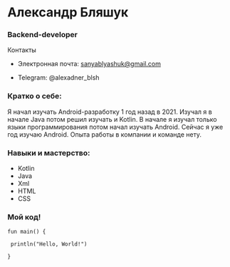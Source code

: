# Александр Бляшук
### Backend-developer

Контакты

* Электронная почта: sanyablyashuk@gmail.com

* Telegram: @alexadner_blsh

### Кратко о себе:
Я начал изучать Android-разработку 1 год назад в 2021. Изучал я в начале Java потом решил изучать и Kotlin.
В начале я изучал только языки программирования потом начал изучать Android. Сейчас я уже год изучаю Android.
Опыта работы в компании и команде нету.

### Навыки и мастерство:
 * Kotlin
 * Java
 * Xml
 * HTML
 * CSS
 
 ### Мой код! 
 
 ``` 
 fun main() {
 
  println("Hello, World!")
  
}
 

